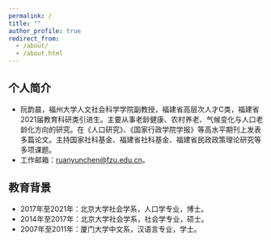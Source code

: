 ```yaml
---
permalink: /
title: ""
author_profile: true
redirect_from: 
  - /about/
  - /about.html
---
```


## 个人简介
- 阮韵晨，福州大学人文社会科学学院副教授，福建省高层次人才C类，福建省2021届教育科研类引进生。主要从事老龄健康、农村养老、气候变化与人口老龄化方向的研究。在《人口研究》、《国家行政学院学报》等高水平期刊上发表多篇论文。主持国家社科基金、福建省社科基金、福建省民政政策理论研究等多项课题。
- 工作邮箱：ruanyunchen@fzu.edu.cn。

## 教育背景
- 2017年至2021年：北京大学社会学系，人口学专业，博士。
- 2014年至2017年：北京大学社会学系，社会学专业，硕士。
- 2007年至2011年：厦门大学中文系，汉语言专业，学士。
